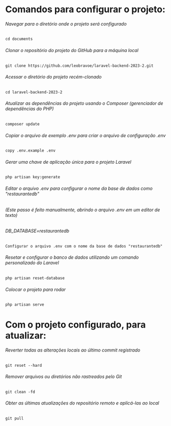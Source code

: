 # Comandos para configurar o projeto:

###### Navegar para o diretório onde o projeto será configurado
    cd documents

###### Clonar o repositório do projeto do GitHub para a máquina local
    git clone https://github.com/leobravoe/laravel-backend-2023-2.git

###### Acessar o diretório do projeto recém-clonado
    cd laravel-backend-2023-2

###### Atualizar as dependências do projeto usando o Composer (gerenciador de dependências do PHP)
    composer update

###### Copiar o arquivo de exemplo .env para criar o arquivo de configuração .env
    copy .env.example .env

###### Gerar uma chave de aplicação única para o projeto Laravel
    php artisan key:generate

###### Editar o arquivo .env para configurar o nome da base de dados como "restaurantedb"
###### (Este passo é feito manualmente, abrindo o arquivo .env em um editor de texto)
###### DB_DATABASE=restaurantedb
    Configurar o arquivo .env com o nome da base de dados "restaurantedb"

###### Resetar e configurar o banco de dados utilizando um comando personalizado do Laravel
    php artisan reset-database

###### Colocar o projeto para rodar
    php artisan serve

# Com o projeto configurado, para atualizar:

###### Reverter todas as alterações locais ao último commit registrado
    git reset --hard

###### Remover arquivos ou diretórios não rastreados pelo Git
    git clean -fd

###### Obter as últimas atualizações do repositório remoto e aplicá-las ao local
    git pull